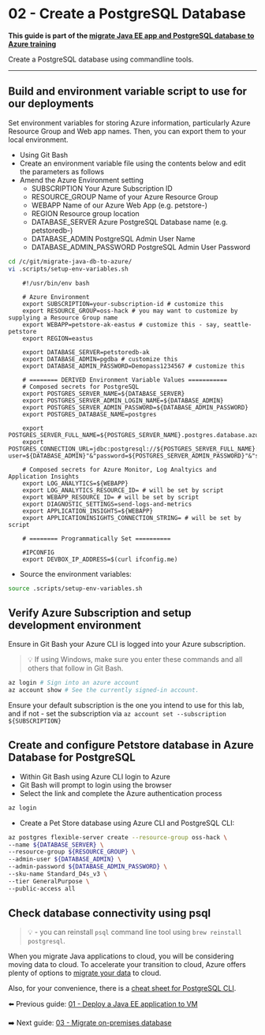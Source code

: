# 02 - Create a PostgreSQL Database

__This guide is part of the [migrate Java EE app and PostgreSQL database to Azure training](../README.md)__

Create a PostgreSQL database using commandline tools.

---

## Build and environment variable script to use for our deployments
Set environment variables for storing Azure information, 
particularly Azure Resource Group and Web app names. Then, you can 
export them to your local environment. 

* Using Git Bash 
* Create an environment variable file using the contents below and edit the parameters as follows
* Amend the Azure Environment setting 
  * SUBSCRIPTION
        Your Azure Subscription ID
  * RESOURCE_GROUP 
        Name of your Azure Resource Group
  * WEBAPP 
        Name of our Azure Web App (e.g. petstore-<your initials>)
  * REGION 
        Resource group location
  * DATABASE_SERVER 
        Azure PostgreSQL Database name (e.g. petstoredb-<your initials>)
  * DATABASE_ADMIN 
        PostgreSQL Admin User Name  
  * DATABASE_ADMIN_PASSWORD
        PostgreSQL Admin User Password

```bash 
cd /c/git/migrate-java-db-to-azure/
vi .scripts/setup-env-variables.sh
```
```text
	#!/usr/bin/env bash
	
	# Azure Environment
	export SUBSCRIPTION=your-subscription-id # customize this
	export RESOURCE_GROUP=oss-hack # you may want to customize by supplying a Resource Group name
	export WEBAPP=petstore-ak-eastus # customize this - say, seattle-petstore
	export REGION=eastus
	
	export DATABASE_SERVER=petstoredb-ak
	export DATABASE_ADMIN=pgdba # customize this
	export DATABASE_ADMIN_PASSWORD=Demopass1234567 # customize this
	
	# ======== DERIVED Environment Variable Values ===========
	# Composed secrets for PostgreSQL
	export POSTGRES_SERVER_NAME=${DATABASE_SERVER}
	export POSTGRES_SERVER_ADMIN_LOGIN_NAME=${DATABASE_ADMIN}
	export POSTGRES_SERVER_ADMIN_PASSWORD=${DATABASE_ADMIN_PASSWORD}
	export POSTGRES_DATABASE_NAME=postgres
	
	export POSTGRES_SERVER_FULL_NAME=${POSTGRES_SERVER_NAME}.postgres.database.azure.com
	export POSTGRES_CONNECTION_URL=jdbc:postgresql://${POSTGRES_SERVER_FULL_NAME}:5432/${POSTGRES_DATABASE_NAME}?user=${DATABASE_ADMIN}"&"password=${POSTGRES_SERVER_ADMIN_PASSWORD}"&"sslmode=require
	
	# Composed secrets for Azure Monitor, Log Analtyics and Application Insights
	export LOG_ANALYTICS=${WEBAPP}
	export LOG_ANALYTICS_RESOURCE_ID= # will be set by script
	export WEBAPP_RESOURCE_ID= # will be set by script
	export DIAGNOSTIC_SETTINGS=send-logs-and-metrics
	export APPLICATION_INSIGHTS=${WEBAPP}
	export APPLICATIONINSIGHTS_CONNECTION_STRING= # will be set by script
	
	# ======== Programmatically Set ==========
	
	#IPCONFIG
	export DEVBOX_IP_ADDRESS=$(curl ifconfig.me)
```
* Source the environment variables:
```bash
source .scripts/setup-env-variables.sh
```

## Verify Azure Subscription and setup development environment

Ensure in Git Bash your Azure CLI is logged into your Azure subscription.

>💡 If using Windows, make sure you enter these commands and all others that follow in Git Bash.

```bash
az login # Sign into an azure account
az account show # See the currently signed-in account.
```

Ensure your default subscription is the one you intend to use for this lab, and if not - 
set the subscription via 
```az account set --subscription ${SUBSCRIPTION}```

## Create and configure Petstore database in Azure Database for PostgreSQL

* Within Git Bash using Azure CLI login to Azure
* Git Bash will prompt to login using the browser
* Select the link and complete the Azure authentication process

```bash
az login
```

* Create a Pet Store database using Azure CLI and PostgreSQL CLI:
```bash
az postgres flexible-server create --resource-group oss-hack \
--name ${DATABASE_SERVER} \
--resource-group ${RESOURCE_GROUP} \
--admin-user ${DATABASE_ADMIN} \
--admin-password ${DATABASE_ADMIN_PASSWORD} \
--sku-name Standard_D4s_v3 \
--tier GeneralPurpose \
--public-access all
```

## Check database connectivity using psql

  
>💡 - you can reinstall `psql` command line tool using `brew reinstall postgresql`.
  
When you migrate Java applications to cloud, you will be considering moving data to cloud. 
To accelerate your transition to cloud, 
Azure offers plenty of options to [migrate your data](https://azure.microsoft.com/en-us/services/database-migration/) 
to cloud.
  
Also, for your convenience, there is a [cheat sheet for PostgreSQL CLI](http://www.postgresqltutorial.com/postgresql-cheat-sheet/).
   
⬅️ Previous guide: [01 - Deploy a Java EE application to VM](../step-01-deploy-java-ee-app-to-VM/README.md)
  
➡️ Next guide: [03 - Migrate on-premises database](../step-03-migrate-database-to-azure/README.md)
